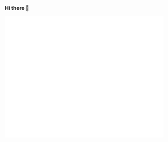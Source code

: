 ### Hi there 👋

<p align="center"><img src="https://github.com/DylanK8/DylanK8/blob/main/github-metrics.svg" alt="Dylan's metrics"/></p>
